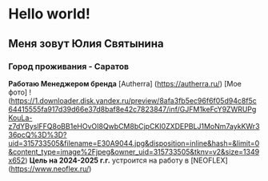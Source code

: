 # Hello world!
## Меня зовут Юлия Святынина
### Город проживания - Саратов

**Работаю Менеджером бренда** [Autherra] (https://autherra.ru/)
[Мое фото] ! (https://1.downloader.disk.yandex.ru/preview/8afa3fb5ec96f6f05d94c8f5c64415555fa917d39d66e37d8baf8e42c7823847/inf/GJFM1keFcY9ZWRUPgKouLa-z7dYByslFFQ8oBB1eHOvOI8QwbCM8bCjpCKI0ZXDEPBLJ1MoNm7aykKWr336pcQ%3D%3D?uid=315733505&filename=E30A9044.jpg&disposition=inline&hash=&limit=0&content_type=image%2Fjpeg&owner_uid=315733505&tknv=v2&size=1349x652) 
**Цель на 2024-2025 г.г.** устроится на работу в [NEOFLEX] (https://www.neoflex.ru/)
